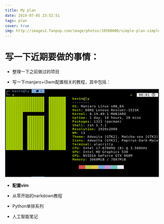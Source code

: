 ```yaml
---
title: My plan
date: 2019-07-05 23:52:51
tags: plan
cover: true
img: http://images2.fanpop.com/image/photos/10500000/simple-plan-simple-plan-10550897-1024-768.jpg
---
```




# 写一下近期要做的事情：
- 整理一下之前做过的项目

- 写一下manjaro+i3wm配置相关的教程，其中包括：

![config](https://github.com/liuyaanng/.config/raw/master/config.png)
- **配置vim**

- 从零开始的narkdown教程

- Python单排系列

- 人工智能笔记
